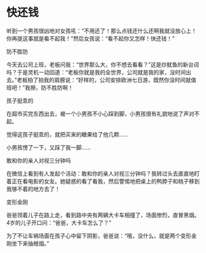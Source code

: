 # 快还钱

听到一个男孩很凶地对女孩吼：“不用还了！那么点钱还什么还啊我就没放心上！你再提这事就是看不起我！”然后女孩说：“看不起你又怎样！快还钱！” 

防不胜防 

今天去公司上班，老板问我：“世界那么大，你不想去看看？”这是炒鱿鱼的新台词吗？于是灵机一动回道：“老板你就是我的全世界，公司就是我的家，没时间出去。”老板拍了拍我的肩膀说：“好样的，公司安排欧洲七日游，既然你没时间就值班吧！”我擦，防不胜防啊！ 

孩子挺乖的 

在超市买完东西出去，被一个小男孩不小心踩到脚，小男孩很有礼貌地说了声对不起。 

觉得这孩子挺乖的，就把买来的糖果给了他几颗…… 

小男孩愣了一下，又踩了我一脚…… 

敢和你的亲人对视三分钟吗 

在微信上看到有人发起个活动：敢和你的亲人对视三分钟吗？我转过头去直直地盯着正在看电影的女友。她疑惑的看了看我，然后警惕地把桌上的鸭脖子和桃子移到我够不着的地方去了！ 

变形金刚 

爸爸领着儿子在路上走，看到路中央有两辆大卡车相撞了，场面惨烈，直冒黑烟。4岁的儿子开口问：“爸爸，大卡车怎么了？” 

为了不让车祸场面在孩子心中留下阴影，爸爸说：“哦，没什么，就是两个变形金刚坐下来抽根烟。”